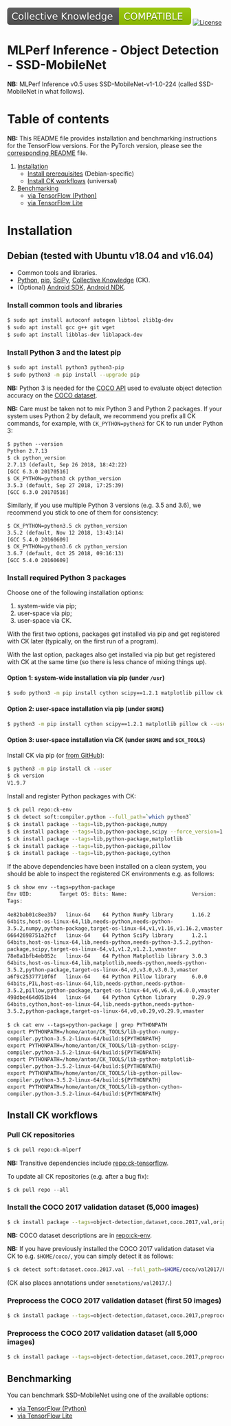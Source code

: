 [![compatibility](https://github.com/ctuning/ck-guide-images/blob/master/ck-compatible.svg)](https://github.com/ctuning/ck)
[![License](https://img.shields.io/badge/License-BSD%203--Clause-blue.svg)](https://opensource.org/licenses/BSD-3-Clause)

# MLPerf Inference - Object Detection - SSD-MobileNet

**NB:** MLPerf Inference v0.5 uses SSD-MobileNet-v1-1.0-224 (called SSD-MobileNet in what follows).

# Table of contents

**NB:** This README file provides installation and benchmarking instructions for the TensorFlow versions.
For the PyTorch version, please see the [corresponding README](pytorch/README.md) file.

1. [Installation](#installation)
    - [Install prerequisites](#installation-debian) (Debian-specific)
    - [Install CK workflows](#installation-workflows) (universal)
1. [Benchmarking](#benchmarking)
    - [via TensorFlow (Python)](tf-py/README.md)
    - [via TensorFlow Lite](tflite/README.md)

<a name="installation"></a>
# Installation

<a name="installation-debian"></a>
## Debian (tested with Ubuntu v18.04 and v16.04)

- Common tools and libraries.
- [Python](https://www.python.org/), [pip](https://pypi.org/project/pip/), [SciPy](https://www.scipy.org/), [Collective Knowledge](https://cknowledge.org) (CK).
- (Optional) [Android SDK](https://developer.android.com/studio/), [Android NDK](https://developer.android.com/ndk/).

### Install common tools and libraries
```bash
$ sudo apt install autoconf autogen libtool zlib1g-dev
$ sudo apt install gcc g++ git wget
$ sudo apt install libblas-dev liblapack-dev
```

### Install Python 3 and the latest pip
```bash
$ sudo apt install python3 python3-pip
$ sudo python3 -m pip install --upgrade pip
```
**NB:** Python 3 is needed for the [COCO API](https://github.com/cocodataset/cocoapi)
used to evaluate object detection accuracy on the [COCO dataset](http://cocodataset.org).

**NB:** Care must be taken not to mix Python 3 and Python 2 packages.
If your system uses Python 2 by default, we recommend you prefix
all CK commands, for example, with `CK_PYTHON=python3` for CK to run under Python 3:
```
$ python --version
Python 2.7.13
$ ck python_version
2.7.13 (default, Sep 26 2018, 18:42:22)
[GCC 6.3.0 20170516]
$ CK_PYTHON=python3 ck python_version
3.5.3 (default, Sep 27 2018, 17:25:39)
[GCC 6.3.0 20170516]
```
Similarly, if you use multiple Python 3 versions (e.g. 3.5 and 3.6), we recommend
you stick to one of them for consistency:
```
$ CK_PYTHON=python3.5 ck python_version
3.5.2 (default, Nov 12 2018, 13:43:14)
[GCC 5.4.0 20160609]
$ CK_PYTHON=python3.6 ck python_version
3.6.7 (default, Oct 25 2018, 09:16:13)
[GCC 5.4.0 20160609]
```

### Install required Python 3 packages
Choose one of the following installation options:
1. system-wide via pip;
1. user-space via pip;
1. user-space via CK.

With the first two options, packages get installed via pip and get registered
with CK later (typically, on the first run of a program).

With the last option, packages also get installed via pip but get registered
with CK at the same time (so there is less chance of mixing things up).

#### Option 1: system-wide installation via pip (under `/usr`)
```bash
$ sudo python3 -m pip install cython scipy==1.2.1 matplotlib pillow ck
```
#### Option 2: user-space installation via pip (under `$HOME`)
```bash
$ python3 -m pip install cython scipy==1.2.1 matplotlib pillow ck --user
```
#### Option 3: user-space installation via CK (under `$HOME` and `$CK_TOOLS`)
Install CK via pip (or [from GitHub](https://github.com/ctuning/ck#installation)):
```bash
$ python3 -m pip install ck --user
$ ck version
V1.9.7
```
Install and register Python packages with CK:
```bash
$ ck pull repo:ck-env
$ ck detect soft:compiler.python --full_path=`which python3`
$ ck install package --tags=lib,python-package,numpy
$ ck install package --tags=lib,python-package,scipy --force_version=1.2.1
$ ck install package --tags=lib,python-package,matplotlib
$ ck install package --tags=lib,python-package,pillow
$ ck install package --tags=lib,python-package,cython
```

If the above dependencies have been installed on a clean system, you should be
able to inspect the registered CK environments e.g. as follows:
```
$ ck show env --tags=python-package
Env UID:         Target OS: Bits: Name:                     Version: Tags:

4e82bab01c8ee3b7   linux-64    64 Python NumPy library      1.16.2   64bits,host-os-linux-64,lib,needs-python,needs-python-3.5.2,numpy,python-package,target-os-linux-64,v1,v1.16,v1.16.2,vmaster
66642698751a2fcf   linux-64    64 Python SciPy library      1.2.1    64bits,host-os-linux-64,lib,needs-python,needs-python-3.5.2,python-package,scipy,target-os-linux-64,v1,v1.2,v1.2.1,vmaster
78e8a1bfb4eb052c   linux-64    64 Python Matplotlib library 3.0.3    64bits,host-os-linux-64,lib,matplotlib,needs-python,needs-python-3.5.2,python-package,target-os-linux-64,v3,v3.0,v3.0.3,vmaster
a6f9c25377710f6f   linux-64    64 Python Pillow library     6.0.0    64bits,PIL,host-os-linux-64,lib,needs-python,needs-python-3.5.2,pillow,python-package,target-os-linux-64,v6,v6.0,v6.0.0,vmaster
498dbe464d051b44   linux-64    64 Python Cython library     0.29.9   64bits,cython,host-os-linux-64,lib,needs-python,needs-python-3.5.2,python-package,target-os-linux-64,v0,v0.29,v0.29.9,vmaster

$ ck cat env --tags=python-package | grep PYTHONPATH
export PYTHONPATH=/home/anton/CK_TOOLS/lib-python-numpy-compiler.python-3.5.2-linux-64/build:${PYTHONPATH}
export PYTHONPATH=/home/anton/CK_TOOLS/lib-python-scipy-compiler.python-3.5.2-linux-64/build:${PYTHONPATH}
export PYTHONPATH=/home/anton/CK_TOOLS/lib-python-matplotlib-compiler.python-3.5.2-linux-64/build:${PYTHONPATH}
export PYTHONPATH=/home/anton/CK_TOOLS/lib-python-pillow-compiler.python-3.5.2-linux-64/build:${PYTHONPATH}
export PYTHONPATH=/home/anton/CK_TOOLS/lib-python-cython-compiler.python-3.5.2-linux-64/build:${PYTHONPATH}
```

<a name="installation-workflows"></a>
## Install CK workflows

### Pull CK repositories
```bash
$ ck pull repo:ck-mlperf
```
**NB:** Transitive dependencies include [repo:ck-tensorflow](https://github.com/ctuning/ck-tensorflow).

To update all CK repositories (e.g. after a bug fix):
```
$ ck pull repo --all
```

### Install the COCO 2017 validation dataset (5,000 images)
```bash
$ ck install package --tags=object-detection,dataset,coco.2017,val,original,full
```
**NB:** COCO dataset descriptions are in [repo:ck-env](https://github.com/ctuning/ck-env).

**NB:** If you have previously installed the COCO 2017 validation dataset via CK to e.g. `$HOME/coco/`, you can simply detect it as follows:
```bash
$ ck detect soft:dataset.coco.2017.val --full_path=$HOME/coco/val2017/000000000139.jpg
```
(CK also places annotations under `annotations/val2017/`.)

### Preprocess the COCO 2017 validation dataset (first 50 images)
```bash
$ ck install package --tags=object-detection,dataset,coco.2017,preprocessed,first.50
```

### Preprocess the COCO 2017 validation dataset (all 5,000 images)
```bash
$ ck install package --tags=object-detection,dataset,coco.2017,preprocessed,full
```

<a name="benchmarking"></a>
## Benchmarking

You can benchmark SSD-MobileNet using one of the available options:
- [via TensorFlow (Python)](tf-py/README.md)
- [via TensorFlow Lite](tflite/README.md)
